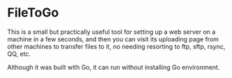 # FileToGo

This is a small but practically useful tool for setting up a web server on a machine in a few seconds, and then you can 
visit its uploading page from other machines to transfer files to it, no needing resorting to ftp, sftp, rsync, QQ, etc.

Although it was built with Go, it can run without installing Go environment.
